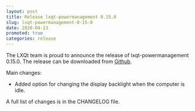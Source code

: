 ```yaml
---
layout: post
title: Release lxqt-powermanagement 0.15.0
slug: lxqt-powermanagement-0-15-0
date: 2020-04-23
promoted: true
categories: release
---
```

The LXQt team is proud to announce the release of lxqt-powermanagement 0.15.0.
The release can be downloaded from [Github](https://github.com/lxqt/lxqt-powermanagement/releases).

Main changes:

 * Added option for changing the display backlight when the computer is idle.


A full list of changes is in the CHANGELOG file.
